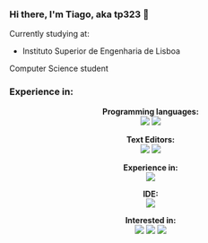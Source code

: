 ### Hi there, I'm Tiago, aka tp323 👋
Currently studying at:

 - Instituto Superior de Engenharia de Lisboa

Computer Science student

### Experience in:

<p align="center">
  <b>Programming languages:</b><br>
  <img src="https://img.shields.io/badge/Java-ED8B00?style=for-the-badge&logo=java&logoColor=white" /> <img src="https://img.shields.io/badge/Kotlin-0095D5?&style=for-the-badge&logo=kotlin&logoColor=white" />
</p>

<p align="center">
  <b>Text Editors:</b><br>
  <img src="https://img.shields.io/badge/Markdown-000000?style=for-the-badge&logo=markdown&logoColor=white" /> <img src="https://img.shields.io/badge/LaTeX-47A141?style=for-the-badge&logo=LaTeX&logoColor=white" />
</p>

<p align="center">
  <b>Experience in:</b><br>
  <img src="https://img.shields.io/badge/MySQL-00000F?style=for-the-badge&logo=mysql&logoColor=white" />
</p>


<p align="center">
  <b>IDE:</b><br>
  <img src="https://img.shields.io/badge/IntelliJIDEA-000000.svg?style=for-the-badge&logo=intellij-idea&logoColor=white" />
</p>

<p align="center">
  <b>Interested in:</b><br>
  <img src="https://img.shields.io/badge/Python-3776AB?style=for-the-badge&logo=python&logoColor=white" /> <img src="https://img.shields.io/badge/Arduino-00979D?style=for-the-badge&logo=Arduino&logoColor=white" /> <img src="https://img.shields.io/badge/Raspberry%20Pi-A22846?style=for-the-badge&logo=Raspberry%20Pi&logoColor=white" />
</p>
